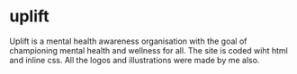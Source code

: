 # uplift
Uplift is a mental health awareness organisation with the goal of championing mental health and wellness for all. The site is coded wiht html and inline css. All the logos and illustrations were made by me also.
